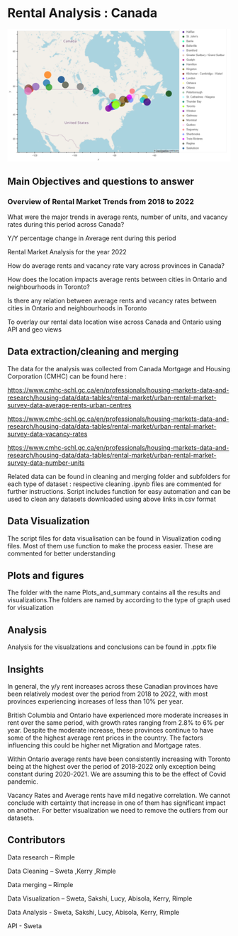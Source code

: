 # Rental Analysis : Canada

![Reference Image](/Plots_and_summary/Sweta_line_bar_API/Canada.png)

##  **Main Objectives and questions to answer**
### **Overview of Rental Market Trends from 2018 to 2022**

What were the major trends in average rents, number of units, and vacancy rates during this period across Canada?

Y/Y percentage change in Average rent during this period

Rental Market Analysis for the year 2022

How do average rents and vacancy rate vary across provinces in Canada?

How does the location impacts average rents between  cities in Ontario and neighbourhoods in Toronto?

Is there any  relation between average rents and vacancy rates between cities in Ontario and neighbourhoods in Toronto

To overlay our rental data location wise across Canada and Ontario using API and geo views

## **Data extraction/cleaning and merging**

The data for the analysis was collected from Canada Mortgage and Housing Corporation (CMHC) can be found here :

<https://www.cmhc-schl.gc.ca/en/professionals/housing-markets-data-and-research/housing-data/data-tables/rental-market/urban-rental-market-survey-data-average-rents-urban-centres>

<https://www.cmhc-schl.gc.ca/en/professionals/housing-markets-data-and-research/housing-data/data-tables/rental-market/urban-rental-market-survey-data-vacancy-rates>

<https://www.cmhc-schl.gc.ca/en/professionals/housing-markets-data-and-research/housing-data/data-tables/rental-market/urban-rental-market-survey-data-number-units>

Related data can be found in cleaning and merging folder and subfolders for each type of dataset : respective cleaning .ipynb files are commented for further instructions. Script includes function for easy automation and can be used to clean any datasets downloaded using above links in.csv format

## **Data Visualization**

The script files for data visualisation can be found in Visualization coding files. Most of them use function to make the process easier. These are commented for better understanding

## **Plots and figures**

The folder with the name Plots_and_summary contains all the results and visualizations.The folders are named by according to the type of graph used for visualization

## **Analysis**

Analysis for the visualzations and conclusions can be found in .pptx file

## **Insights**

In general, the y/y rent increases across these Canadian provinces have been relatively modest over the period from 2018 to 2022, with most provinces experiencing increases of less than 10% per year.

British Columbia and Ontario have experienced more moderate increases in rent over the same period, with growth rates ranging from 2.8% to 6% per year. Despite the moderate increase, these provinces continue to have some of the highest average rent prices in the country. The factors influencing this could be higher net Migration and Mortgage rates.

Within Ontario average rents have been consistently increasing with Toronto being at the highest over the period of 2018-2022 only exception being constant during 2020-2021. We are assuming this to be the effect of Covid pandemic.

Vacancy Rates and Average rents have mild negative correlation. We cannot conclude with certainty that increase in one of them has significant impact on another. For better visualization we need to remove the outliers from our datasets.


## **Contributors**
Data research – Rimple

Data Cleaning – Sweta ,Kerry ,Rimple

Data merging – Rimple

Data Visualization – Sweta, Sakshi, Lucy, Abisola, Kerry, Rimple

Data Analysis - Sweta, Sakshi, Lucy, Abisola, Kerry, Rimple

API - Sweta
